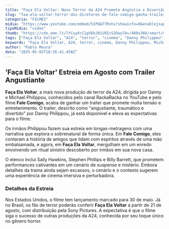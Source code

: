 ```yaml
---
title: "Faça Ela Voltar: Novo Terror da A24 Promete Angústia e Diversão em Trailer Recém-Lançado"
slug: "faa-ela-voltar-terror-dos-diretores-de-fale-comigo-ganha-trailer-sinistro"
categoria: "FILMES"
midia: "https://www.youtube.com/embed/hIPQA77Rshs?showinfo=0&enablejsapi=1"
tipoMidia: "video"
thumb: "https://cdn.ome.lt/lYCuyXcC1gV6bJ01iRIcS2Dwyl0=/480x360/smart/extras/conteudos/faca-ela-voltar.jpg"
tags: ["Faça Ela Voltar", "A24", "terror", "cinema", "Danny Philippou", "Michael Philippou", "trailer", "estreia"]
keywords: "Faça Ela Voltar, A24, terror, cinema, Danny Philippou, Michael Philippou, trailer, estreia"
author: "Pablo Moura"
data: "2025-05-02T18:26:41.458Z"
---
```


## 'Faça Ela Voltar' Estreia em Agosto com Trailer Angustiante

**Faça Ela Voltar**, a mais nova produção de terror da A24, dirigida por Danny e Michael Philippou, conhecidos pelo canal RackaRacka no YouTube e pelo filme **Fale Comigo**, acaba de ganhar um trailer que promete muita tensão e entretenimento. O trailer, descrito como "angustiante, traumático e divertido" por Danny Philippou, já está disponível e eleva as expectativas para o filme.

Os irmãos Philippou fazem sua estreia em longas-metragens com uma narrativa que explora o sobrenatural de forma única. Em **Fale Comigo**, eles contaram a história de amigos que lidam com espíritos através de uma mão embalsamada, e agora, em **Faça Ela Voltar**, mergulham em um enredo envolvendo um ritual sinistro descoberto por irmãos em sua nova casa.

O elenco inclui Sally Hawkins, Stephen Phillips e Billy Barrett, que prometem performances cativantes em um cenário de suspense e mistério. Embora detalhes da trama ainda sejam escassos, o cenário e o contexto sugerem uma experiência de cinema imersiva e perturbadora.

### Detalhes da Estreia

Nos Estados Unidos, o filme tem lançamento marcado para 30 de maio. Já no Brasil, os fãs de terror poderão conferir **Faça Ela Voltar** a partir de 21 de agosto, com distribuição pela Sony Pictures. A expectativa é que o filme siga o sucesso de outras produções da A24, conhecida por seu toque único no gênero horror.